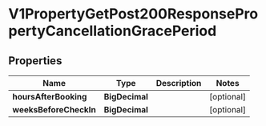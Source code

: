 

# V1PropertyGetPost200ResponsePropertyCancellationGracePeriod


## Properties

| Name | Type | Description | Notes |
|------------ | ------------- | ------------- | -------------|
|**hoursAfterBooking** | **BigDecimal** |  |  [optional] |
|**weeksBeforeCheckIn** | **BigDecimal** |  |  [optional] |



